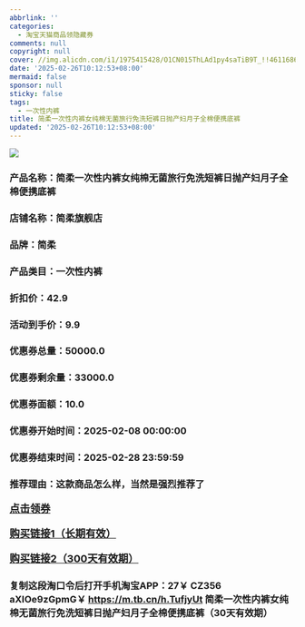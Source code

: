 ```yaml
---
abbrlink: ''
categories:
  - 淘宝天猫商品领隐藏券
comments: null
copyright: null
cover: //img.alicdn.com/i1/1975415428/O1CN015ThLAd1py4saTiB9T_!!4611686018427384452-0-item_pic.jpg
date: '2025-02-26T10:12:53+08:00'
mermaid: false
sponsor: null
sticky: false
tags:
  - 一次性内裤
title: 简柔一次性内裤女纯棉无菌旅行免洗短裤日抛产妇月子全棉便携底裤
updated: '2025-02-26T10:12:53+08:00'
--- 
```


![](//img.alicdn.com/i1/1975415428/O1CN015ThLAd1py4saTiB9T_!!4611686018427384452-0-item_pic.jpg)

### 产品名称：简柔一次性内裤女纯棉无菌旅行免洗短裤日抛产妇月子全棉便携底裤
### 店铺名称：简柔旗舰店
### 品牌：简柔
### 产品类目：一次性内裤
### 折扣价：42.9
### 活动到手价：9.9
### 优惠券总量：50000.0
### 优惠券剩余量：33000.0
### 优惠券面额：10.0
### 优惠券开始时间：2025-02-08 00:00:00	
### 优惠券结束时间：2025-02-28 23:59:59	
### 推荐理由：这款商品怎么样，当然是强烈推荐了

<p style="font-size: 18px; font-weight: bold;">
  <a href="https://uland.taobao.com/coupon/edetail?e=KCey3nrwPEalhHvvyUNXZfh8CuWt5YH5OVuOuRD5gLJMmdsrkidbOWBzzpT26idJXVv58G12FxEYLNIjiqNT6txLOqKAUuAvVvQ28dVC9mvMj1AfQX7vgBc%2BehVUjDxnRSHvQe2jOLZ9pbNCYX0I%2BPP%2BWUTgK%2F%2B0I%2BtaUgbudUxA%2B536asYsLWVfKa%2BhVnNDlBhG225IEq6dknbic3RO%2FZjB6TX2HR3QQ5WKStDdyeTLAJho1Tgm24y1rRo98IyIzxHHRjXbSzC3GXpSbfs48mbHUKjvmISRAJ5ZWR73COD6hqLZv%2FjXmNxfzjN1Bjq6swDhlpaMEawCGruttYDvNg%3D%3D&traceId=21665f9817407225954674899d132c&union_lens=lensId%3AOPT%401740722608%402104fdf2_0e5c_1954b27178b_8f03%4001%40eyJmbG9vcklkIjo3MzM1NH0ie" target="_blank">点击领券</a>
</p>
<p style="font-size: 18px; font-weight: bold;">
  <a href="https://s.click.taobao.com/t?e=m%3D2%26s%3DXXTdYREypH1w4vFB6t2Z2ueEDrYVVa64K7Vc7tFgwiHjf2vlNIV67kyLuerTQxoGu6Vvho8Zh8D3ID%2FV1RqsF4wnCJeELi4I%2FIEn%2BS1IjHAB0ghlTd7WlZVm%2FOAUUFw71qrpxiwMoCNxc1AtbZGVS2imSqW6uqfqUSB%2F9c1lQLALZMqoQW%2BfuKGzo1lVxIioxoU07Jpzky2X4L0K%2BZg%2F5d1LRmmUWDmcmB8d38KxCK5GXhDYWTEhqmAntK0rF9%2FSjCYtYGASbzRUrFwjXfRKMROfYmExpA2104bt%2FCh0HCZDWxFBTlhCsPcOC32HicokktxHmYvFx%2BA%3D" target="_blank">购买链接1（长期有效）</a>
</p>
<p style="font-size: 18px; font-weight: bold;">
  <a href="https://s.click.taobao.com/9QScVNs" target="_blank">购买链接2（300天有效期）</a>
</p>

### 复制这段淘口令后打开手机淘宝APP：27￥ CZ356 aXIOe9zGpmG￥ https://m.tb.cn/h.TufjyUt  简柔一次性内裤女纯棉无菌旅行免洗短裤日抛产妇月子全棉便携底裤（30天有效期）
